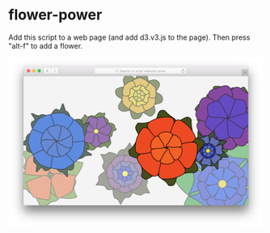 flower-power
============
Add this script to a web page (and add d3.v3.js to the page).
Then press "alt-f" to add a flower.

![Screenshot](screenshot.png)
